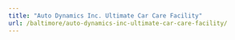 ```yaml
---
title: "Auto Dynamics Inc. Ultimate Car Care Facility"
url: /baltimore/auto-dynamics-inc-ultimate-car-care-facility/
---
```

